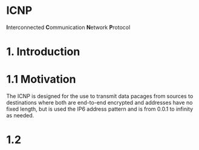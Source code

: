 # ICNP
**I**nterconnected **C**ommunication **N**etwork **P**rotocol
# 1. Introduction

# 1.1 Motivation
The ICNP is designed for the use to transmit data pacages from sources to destinations where both are end-to-end encrypted and addresses have no fixed length, but is used the IP6 address pattern and is from 0.0.1 to infinity as needed.

# 1.2

